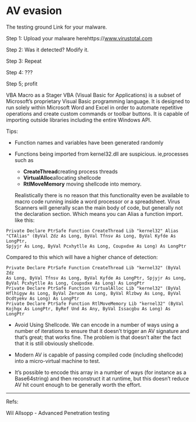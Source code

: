 # AV evasion

The testing ground Link for your malware.

Step 1: Upload your malware herehttps://www.virustotal.com

Step 2: Was it detected? Modify it.

Step 3: Repeat

Step 4: ???

Step 5; profit

VBA Macro as a Stager
VBA (Visual Basic for Applications) is a subset of Microsoft’s proprietary Visual Basic programming language. It is designed to run solely within Microsoft Word and Excel in order to automate repetitive operations and create custom commands or toolbar buttons. It is capable of importing outside libraries including the entire Windows API. 

Tips: 
 - Function names and variables have been generated randomly
 - Functions being imported from kernel32.dll are suspicious. ie,processes such as 
    + **CreateThread**creating process threads
    + **VirtualAlloc**allocating shellcode
    + **RtlMoveMemory**  moving shellcode into memory.
    
    Realistically there is no reason that this functionality even be available to  macro code running inside a word processor or a spreadsheet. Virus Scanners will generally scan the main body of code, but generally not the declaration section. Which means you can Alias a function import. like this:
~~~
Private Declare PtrSafe Function CreateThread Lib "kernel32" Alias
"CTAlias" (ByVal Zdz As Long, ByVal Tfnsv As Long, ByVal Kyfde As LongPtr,
Spjyjr As Long, ByVal Pcxhytlle As Long, Coupxdxe As Long) As LongPtr
~~~
Compared to this which will have a higher chance of detection:
~~~
Private Declare PtrSafe Function CreateThread Lib "kernel32" (ByVal Zdz
As Long, ByVal Tfnsv As Long, ByVal Kyfde As LongPtr, Spjyjr As Long,
ByVal Pcxhytlle As Long, Coupxdxe As Long) As LongPtr
Private Declare PtrSafe Function VirtualAlloc Lib "kernel32" (ByVal
Hflhigyw As Long, ByVal Zeruom As Long, ByVal Rlzbwy As Long, ByVal
Dcdtyekv As Long) As LongPtr
Private Declare PtrSafe Function RtlMoveMemory Lib "kernel32" (ByVal
Kojhgx As LongPtr, ByRef Und As Any, ByVal Issacgbu As Long) As LongPtr
~~~

  - Avoid Using Shellcode. We can encode in a number of ways using a number of iterations to ensure that it doesn’t trigger an AV signature and that’s great; that works fine. The problem is that doesn’t alter the fact that it is still obviously shellcode.
  - Modern AV is capable of passing compiled code (including shellcode) into a micro-virtual machine to test.

  - It’s possible to encode this array in a number of ways (for instance as a Base64string) and then reconstruct it at runtime, but this doesn’t reduce AV hit count enough to be generally worth the effort.
 
 
 
 
 
 
 
---
Refs: 

Wil Allsopp - Advanced Penetration testing
 
